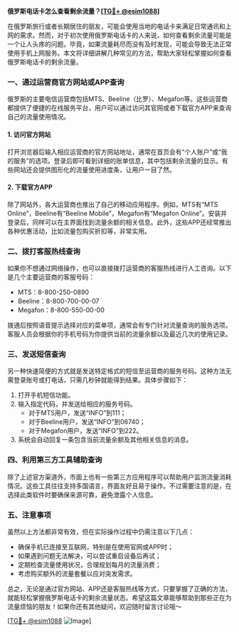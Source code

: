 **俄罗斯电话卡怎么查看剩余流量？[[TG💪+ @esim1088](https://t.me/s/esim1088)]**

在俄罗斯旅行或者长期居住的朋友，可能会使用当地的电话卡来满足日常通讯和上网的需求。然而，对于初次使用俄罗斯电话卡的人来说，如何查看剩余流量可能是一个让人头疼的问题。毕竟，如果流量耗尽而没有及时发现，可能会导致无法正常使用手机上网服务。本文将详细讲解几种常见的方法，帮助大家轻松掌握如何查看俄罗斯电话卡的剩余流量。

### 一、通过运营商官方网站或APP查询

俄罗斯的主要电信运营商包括MTS、Beeline（比罗）、Megafon等。这些运营商都提供了便捷的在线服务平台，用户可以通过访问其官网或者下载官方APP来查询自己的流量使用情况。

#### 1. 访问官方网站
打开浏览器后输入相应运营商的官方网站地址，通常在首页会有“个人账户”或“我的服务”的选项。登录后即可看到详细的账单信息，其中包括剩余流量的显示。有些网站还会提供图形化的流量使用进度条，让用户一目了然。

#### 2. 下载官方APP
除了网站外，各大运营商也推出了自己的移动应用程序。例如，MTS有“MTS Online”，Beeline有“Beeline Mobile”，Megafon有“Megafon Online”。安装并登录后，同样可以在主界面找到流量余额的相关信息。此外，这些APP还经常推出各种优惠活动，比如流量包购买折扣等，非常实用。

### 二、拨打客服热线查询

如果你不想通过网络操作，也可以直接拨打运营商的客服热线进行人工咨询。以下是几个主要运营商的客服号码：

- MTS：8-800-250-0890
- Beeline：8-800-700-00-07
- Megafon：8-800-550-00-00

拨通后按照语音提示选择对应的菜单项，通常会有专门针对流量查询的服务选项。客服人员会根据你的手机号码为你提供当前的流量余额以及最近几次的使用记录。

### 三、发送短信查询

另一种快速简便的方式就是发送特定格式的短信至运营商的服务号码。这种方法无需登录账号或打电话，只需几秒钟就能得到结果。具体步骤如下：

1. 打开手机短信功能。
2. 输入指定代码，并发送给相应的服务号码。
   - 对于MTS用户，发送“INFO”到111；
   - 对于Beeline用户，发送“INFO”到06740；
   - 对于Megafon用户，发送“INFO”到222。
3. 系统会自动回复一条包含当前流量余额及其他相关信息的消息。

### 四、利用第三方工具辅助查询

除了上述官方渠道外，市面上也有一些第三方应用程序可以帮助用户监测流量消耗情况。这些工具往往支持多国语言，界面友好且易于操作。不过需要注意的是，在选择此类软件时要确保来源可靠，避免泄露个人信息。

### 五、注意事项

虽然以上方法都非常有效，但在实际操作过程中仍需注意以下几点：
- 确保手机已连接至互联网，特别是在使用官网或APP时；
- 如果遇到问题无法解决，可以尝试重启设备后再试；
- 定期检查流量使用状况，合理规划每月的流量消费；
- 考虑购买额外的流量套餐以应对突发需求。

总之，无论是通过官方网站、APP还是客服热线等方式，只要掌握了正确的方法，就能轻松掌握俄罗斯电话卡的剩余流量状态。希望这篇文章能够帮助到那些正在为流量烦恼的朋友！如果你还有其他疑问，欢迎随时留言讨论哦～

[[TG💪+ @esim1088](https://t.me/s/esim1088) ![Image](https://i.postimg.cc/4NQfJmqS/Snipaste-2025-05-13-00-14-12.png)]